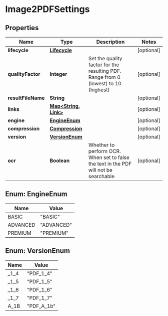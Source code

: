 
# Image2PDFSettings

## Properties
Name | Type | Description | Notes
------------ | ------------- | ------------- | -------------
**lifecycle** | [**Lifecycle**](Lifecycle.md) |  |  [optional]
**qualityFactor** | **Integer** | Set the quality factor for the resulting PDF. Range from 0 (lowest) to 10 (highest) |  [optional]
**resultFileName** | **String** |  |  [optional]
**links** | [**Map&lt;String, Link&gt;**](Link.md) |  |  [optional]
**engine** | [**EngineEnum**](#EngineEnum) |  |  [optional]
**compression** | [**Compression**](Compression.md) |  |  [optional]
**version** | [**VersionEnum**](#VersionEnum) |  |  [optional]
**ocr** | **Boolean** | Whether to perform OCR. When set to false the text in the PDF will not be searchable |  [optional]


<a name="EngineEnum"></a>
## Enum: EngineEnum
Name | Value
---- | -----
BASIC | &quot;BASIC&quot;
ADVANCED | &quot;ADVANCED&quot;
PREMIUM | &quot;PREMIUM&quot;


<a name="VersionEnum"></a>
## Enum: VersionEnum
Name | Value
---- | -----
_1_4 | &quot;PDF_1_4&quot;
_1_5 | &quot;PDF_1_5&quot;
_1_6 | &quot;PDF_1_6&quot;
_1_7 | &quot;PDF_1_7&quot;
A_1B | &quot;PDF_A_1b&quot;



